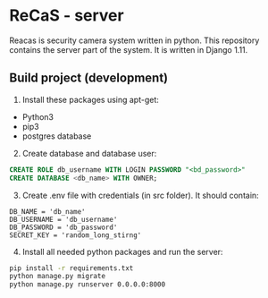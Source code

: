 # ReCaS - server

Reacas is security camera system written in python. This repository contains the server part of the system. 
It is written in Django 1.11. 

## Build project (development)
1. Install these packages using apt-get:
* Python3
* pip3
* postgres database

2. Create database and database user:
```sql
CREATE ROLE db_username WITH LOGIN PASSWORD "<bd_password>"
CREATE DATABASE <db_name> WITH OWNER;
```
3. Create .env file with credentials (in src folder). It should contain:
```text 
DB_NAME = 'db_name'
DB_USERNAME = 'db_username'
DB_PASSWORD = 'db_password'
SECRET_KEY = 'random_long_stirng'
```

4. Install all needed python packages and run the server:
```bash
pip install -r requirements.txt
python manage.py migrate
python manage.py runserver 0.0.0.0:8000
```